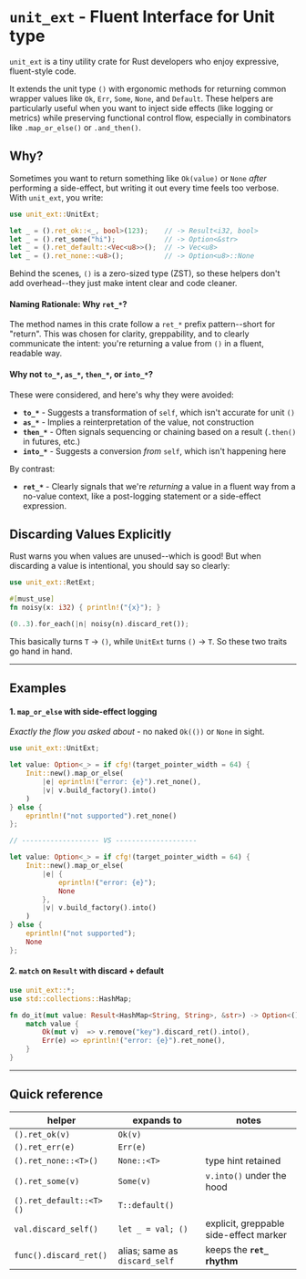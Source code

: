 
# `unit_ext` - Fluent Interface for Unit type

`unit_ext` is a tiny utility crate for Rust developers who enjoy expressive, fluent-style code.

It extends the unit type `()` with ergonomic methods for returning common wrapper values like
`Ok`, `Err`, `Some`, `None`, and `Default`. These helpers are particularly useful when you want
to inject side effects (like logging or metrics) while preserving functional control flow,
especially in combinators like `.map_or_else()` or `.and_then()`.

## Why?

Sometimes you want to return something like `Ok(value)` or `None` *after* performing a side-effect,
but writing it out every time feels too verbose. With `unit_ext`, you write:

```rust
use unit_ext::UnitExt;

let _ = ().ret_ok::<_, bool>(123);    // -> Result<i32, bool>
let _ = ().ret_some("hi");            // -> Option<&str>
let _ = ().ret_default::<Vec<u8>>();  // -> Vec<u8>
let _ = ().ret_none::<u8>();          // -> Option<u8>::None
```

Behind the scenes, `()` is a zero-sized type (ZST), so these helpers don't add overhead--they
just make intent clear and code cleaner.

#### Naming Rationale: Why `ret_*`?

The method names in this crate follow a `ret_*` prefix pattern--short for "return".
This was chosen for clarity, greppability, and to clearly communicate the intent: you're returning
a value from `()` in a fluent, readable way.

#### Why not `to_*`, `as_*`, `then_*`, or `into_*`?

These were considered, and here's why they were avoided:

- **`to_*`** - Suggests a transformation of `self`, which isn't accurate for unit `()`
- **`as_*`** - Implies a reinterpretation of the value, not construction
- **`then_*`** - Often signals sequencing or chaining based on a result (`.then()` in futures, etc.)
- **`into_*`** - Suggests a conversion *from* `self`, which isn't happening here

By contrast:

- **`ret_*`** - Clearly signals that we're *returning* a value in a fluent way
from a no-value context, like a post-logging statement or a side-effect expression.

## Discarding Values Explicitly

Rust warns you when values are unused--which is good! But when discarding a value is
intentional, you should say so clearly:

```rust
use unit_ext::RetExt;

#[must_use]
fn noisy(x: i32) { println!("{x}"); }

(0..3).for_each(|n| noisy(n).discard_ret());
```

This basically turns `T` -> `()`, while `UnitExt` turns `()` -> `T`. So these two traits go hand in
hand.

---
## Examples

#### 1. `map_or_else` with side-effect logging  
*Exactly the flow you asked about* - no naked `Ok(())` or `None` in sight.

```rust
use unit_ext::UnitExt;

let value: Option<_> = if cfg!(target_pointer_width = 64) {
	Init::new().map_or_else(
		|e| eprintln!("error: {e}").ret_none(),
		|v| v.build_factory().into()
	)
} else {
	eprintln!("not supported").ret_none()
};

// ------------------- VS --------------------

let value: Option<_> = if cfg!(target_pointer_width = 64) {
	Init::new().map_or_else(
		|e| {
			eprintln!("error: {e}");
			None
		},
		|v| v.build_factory().into()
	)
} else {
	eprintln!("not supported");
	None
};
```

#### 2. `match` on `Result` with discard + default

```rust
use unit_ext::*;
use std::collections::HashMap;

fn do_it(mut value: Result<HashMap<String, String>, &str>) -> Option<()> {
	match value {
		Ok(mut v)  => v.remove("key").discard_ret().into(),
		Err(e) => eprintln!("error: {e}").ret_none(),
	}
}
```

---
## Quick reference
| helper                  | expands to                   | notes                                      |
|-------------------------|------------------------------|--------------------------------------------|
| `().ret_ok(v)`          | `Ok(v)`                      |                                            |
| `().ret_err(e)`         | `Err(e)`                     |                                            |
| `().ret_none::<T>()`    | `None::<T>`                  | type hint retained                         |
| `().ret_some(v)`        | `Some(v)`                    | `v.into()` under the hood                  |
| `().ret_default::<T>()` | `T::default()`               |                                            |
| `val.discard_self()`    | `let _ = val; ()`            | explicit, greppable side-effect marker     |
| `func().discard_ret()`  | alias; same as `discard_self`| keeps the **`ret_` rhythm**                |
